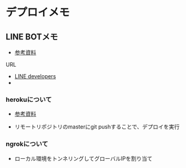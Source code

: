 # デプロイメモ
## LINE BOTメモ
- [参考資料](https://qiita.com/n0bisuke/items/ceaa09ef8898bee8369d)

URL
- [LINE developers](https://at.line.me/jp/)
- 

### herokuについて
- [参考資料](https://b-side.work/2017/02/heroku-and-git/)

- リモートリポジトリのmasterにgit pushすることで、デプロイを実行

### ngrokについて
- ローカル環境をトンネリングしてグローバルIPを割り当て

